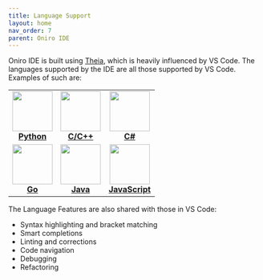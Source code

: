 ```yaml
---
title: Language Support
layout: home
nav_order: 7
parent: Oniro IDE
---
```


Oniro IDE is built using [Theia](https://theia-ide.org/docs/), which is heavily influenced by VS Code. The languages supported by the IDE are all those supported by VS Code. Examples of such are:

<table>
  <tr>
    <td align="center">
      <a href="https://code.visualstudio.com/docs/languages/python">
        <img src="../assets/images/python.png" width="80"><br><strong>Python</strong>
      </a>
    </td>
    <td align="center">
      <a href="https://code.visualstudio.com/docs/languages/cpp">
        <img src="../assets/images/c-c++.png" width="80"><br><strong>C/C++</strong>
      </a>
    </td>
    <td align="center">
      <a href="https://code.visualstudio.com/docs/languages/csharp">
        <img src="../assets/images/cs.png" width="80"><br><strong>C#</strong>
      </a>
    </td>
  </tr>
  <tr>
    <td align="center">
      <a href="https://code.visualstudio.com/docs/languages/go">
        <img src="../assets/images/Go.png" width="80"><br><strong>Go</strong>
      </a>
    </td>
    <td align="center">
      <a href="https://code.visualstudio.com/docs/languages/java">
        <img src="../assets/images/java.png" width="80"><br><strong>Java</strong>
      </a>
    </td>
    <td align="center">
      <a href="https://code.visualstudio.com/docs/languages/javascript">
        <img src="../assets/images/js.png" width="80"><br><strong>JavaScript</strong>
      </a>
    </td>
  </tr>
</table>


The Language Features are also shared with those in VS Code:

- Syntax highlighting and bracket matching  
- Smart completions  
- Linting and corrections  
- Code navigation  
- Debugging  
- Refactoring  